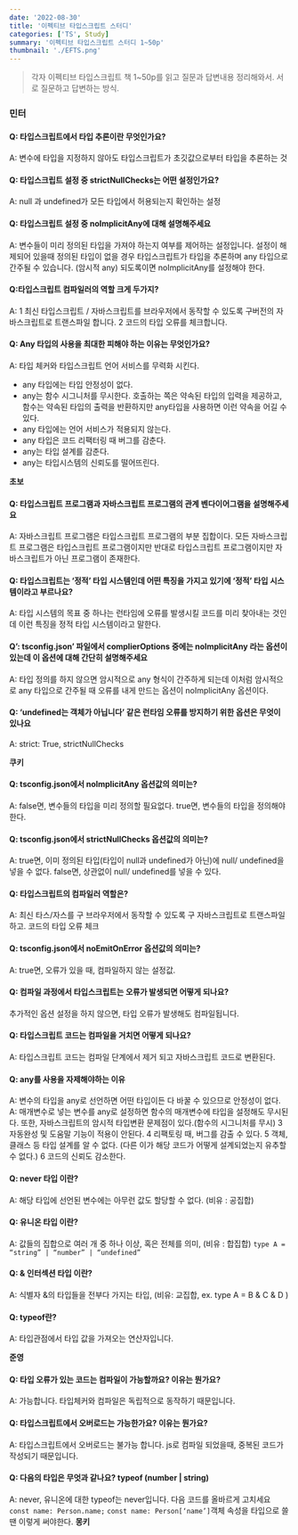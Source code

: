 ```yaml
---
date: '2022-08-30'
title: '이펙티브 타입스크립트 스터디'
categories: ['TS', Study]
summary: '이펙티브 타입스크립트 스터디 1~50p'
thumbnail: './EFTS.png'
---
```

> 각자 이펙티브 타입스크립트 책 1~50p를 읽고 질문과 답변내용 정리해와서. 서로 질문하고 답변하는 방식.

### 민터
#### Q: 타입스크립트에서 타입 추론이란 무엇인가요?
A: 변수에 타입을 지정하지 않아도 타입스크립트가 초깃값으로부터 타입을 추론하는 것
#### Q: 타입스크립트 설정 중 strictNullChecks는 어떤 설정인가요?
A: null 과 undefined가 모든 타입에서 허용되는지 확인하는 설정
#### Q: 타입스크립트 설정 중 noImplicitAny에 대해 설명해주세요
A: 변수들이 미리 정의된 타입을 가져야 하는지 여부를 제어하는 설정입니다. 설정이 해제되어 있을때 정의된 타입이 없을 경우 타입스크립트가 타입을 추론하며 any 타입으로 간주될 수 있습니다. (암시적 any) 되도록이면 noImplicitAny를 설정해야 한다.
#### Q:타입스크립트 컴파일러의 역할 크게 두가지?
A: 1 최신 타입스크립트 / 자바스크립트를 브라우저에서 동작할 수 있도록 구버전의 자바스크립트로 트랜스파일 합니다.
2 코드의 타입 오류를 체크합니다.
#### Q: Any 타입의 사용을 최대한 피해야 하는 이유는 무엇인가요?
A: 타입 체커와 타입스크립트 언어 서비스를 무력화 시킨다.
- any 타입에는 타입 안정성이 없다.
- any는 함수 시그니처를 무시한다. 호출하는 쪽은 약속된 타입의 입력을 제공하고, 함수는 약속된 타입의 출력을 반환하지만 any타입을 사용하면 이런 약속을 어길 수 있다.
- any 타입에는 언어 서비스가 적용되지 않는다.
- any 타입은 코드 리팩터링 때 버그를 감춘다.
- any는 타입 설계를 감춘다.
- any는 타입시스템의 신뢰도를 떨어뜨린다.

**초보**
#### Q: 타입스크립트 프로그램과 자바스크립트 프로그램의 관계 벤다이어그램을 설명해주세요
A: 자바스크립트 프로그램은 타입스크립트 프로그램의 부분 집합이다. 모든 자바스크립트 프로그램은 타입스크립트 프로그램이지만 반대로 타입스크립트 프로그램이지만 자바스크립트가 아닌 프로그램이 존재한다.
#### Q: 타입스크립트는 ‘정적’ 타입 시스템인데 어떤 특징을 가지고 있기에 ‘정적’ 타입 시스템이라고 부르나요?
A: 타입 시스템의 목표 중 하나는 런타임에 오류를 발생시킬 코드를 미리 찾아내는 것인데 이런 특징을 정적 타입 시스템이라고 말한다.
#### Q’: tsconfig.json’ 파일에서 complierOptions 중에는 noImplicitAny 라는 옵션이 있는데 이 옵션에 대해 간단히 설명해주세요
A: 타입 정의를 하지 않으면 암시적으로 any 형식이 간주하게 되는데 이처럼 암시적으로 any 타입으로 간주될 때 오류를 내게 만드는 옵션이 noImplicitAny 옵션이다.
#### Q: ‘undefined는 객체가 아닙니다’ 같은 런타임 오류를 방지하기 위한 옵션은 무엇이 있나요
A: strict: True, strictNullChecks

**쿠키**
#### Q: tsconfig.json에서 noImplicitAny 옵션값의 의미는?
A: false면, 변수들의 타입을 미리 정의할 필요없다. true면, 변수들의 타입을 정의해야한다.
#### Q: tsconfig.json에서 strictNullChecks 옵션값의 의미는?
A: true면, 이미 정의된 타입(타입이 null과 undefined가 아닌)에 null/ undefined을 넣을 수 없다. false면, 상관없이 null/ undefined를 넣을 수 있다.
#### Q: 타입스크립트의 컴파일러 역할은?
A: 최신 타스/자스를 구 브라우저에서 동작할 수 있도록 구 자바스크립트로 트랜스파일하고. 코드의 타입 오류 체크
#### Q: tsconfig.json에서 noEmitOnError 옵션값의 의미는?
A: true면, 오류가 있을 때, 컴파일하지 않는 설정값.
#### Q: 컴파일 과정에서 타입스크립트는 오류가 발생되면 어떻게 되나요?
추가적인 옵션 설정을 하지 않으면, 타입 오류가 발생해도 컴파일됩니다.
#### Q: 타입스크립트 코드는 컴파일을 거치면 어떻게 되나요?
A: 타입스크립트 코드는 컴파일 단계에서 제거 되고 자바스크립트 코드로 변환된다.
#### Q: any를 사용을 자제해야하는 이유
A: 변수의 타입을 any로 선언하면 어떤 타입이든 다 바꿀 수 있으므로 안정성이 없다.
A:  매개변수로 넣는 변수를 any로 설정하면 함수의 매개변수에 타입을 설정해도 무시된다. 또한, 자바스크립트의 암시적 타입변환 문제점이 있다.(함수의 시그니처를 무시)
		3 자동완성 및 도움말 기능이 적용이 안된다.
		4 리팩토링 때, 버그를 감출 수 있다.
		5 객체, 클래스 등 타입 설계를 알 수 없다. (다른 이가 해당 코드가 어떻게 설계되었는지 유추할 수 없다.)
		6 코드의 신뢰도 감소한다.
#### Q: never 타입 이란?
A: 해당 타입에 선언된 변수에는 아무런 값도 할당할 수 없다. (비유 : 공집합)
#### Q: 유니온 타입 이란?
A: 값들의 집합으로 여러 개 중 하나 이상, 혹은 전체를 의미, (비유 : 합집합) `type A = “string” | “number” | “undefined”`
#### Q: & 인터섹션 타입 이란?
A: 식별자 &의 타입들을 전부다 가지는 타입, (비유: 교집합, ex. type A = B & C & D )
#### Q: typeof란?
A: 타입관점에서 타입 값을 가져오는 연산자입니다.

**준영**
#### Q: 타입 오류가 있는 코드는 컴파일이 가능할까요? 이유는 뭔가요?
A: 가능합니다. 타입체커와 컴파일은 독립적으로 동작하기 때문입니다.
#### Q: 타입스크립트에서 오버로드는 가능한가요? 이유는 뭔가요?
A: 타입스크립트에서 오버로드는 불가능 합니다. js로 컴파일 되었을때, 중복된 코드가 작성되기 때문입니다.
#### Q: 다음의 타입은 무엇과 같나요? typeof (number | string)
A: never, 유니온에 대한 typeof는 never입니다.
다음 코드를 올바르게 고치세요 `const name: Person.name;`
`const name: Person[‘name’]`객체 속성을 타입으로 쓸땐 이렇게 써야한다.
**몽키**
